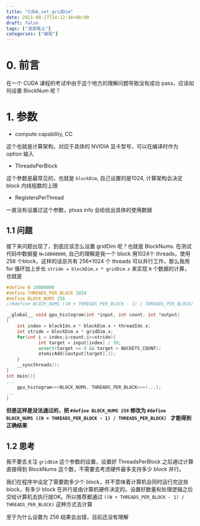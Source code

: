 ```yaml
---
title: "CUDA_set_gridDim"
date: 2021-08-17T14:12:38+08:00
draft: false
tags: ["浅尝辄止"]
categories: ["编程"]
---
```


# 0. 前言

在一个 CUDA 课程的考试中由于这个地方的理解问题导致没有成功 pass，应该如何设置 BlockNum 呢？

# 1. 参数

+ compute capability, CC

这个也就是计算架构，对应于具体的 NVIDIA 显卡型号，可以在编译时作为 option 输入

+ ThreadsPerBlock

这个参数是最常见的，也就是 `blockDim`, 自己设置的是1024, 计算架构会决定 block 内线程数的上限

+ RegistersPerThread

一直没有设置过这个参数，ptxas info 会给给出具体的使用数据

## 1.1 问题

接下来问题出现了，到底应该怎么设置 gridDim 呢？也就是 BlockNums. 在测试代码中数据量 `N=10000000`, 自己的理解是我一个 block 用1024个 threads，使用 256 个block，这样的话总共有 256*1024 个 threads 可以并行工作，那么我用 for 循环加上步长 `stride = blockDim.x * gridDim.x` 来实现 `N` 个数据的计算，也就是

```c++
#define N 10000000
#define THREADS_PER_BLOCK 1024
#define BLOCK_NUMS 256
//#define BLOCK_NUMS ((N + THREADS_PER_BLOCK - 1) / THREADS_PER_BLOCK)

__global__ void gpu_histogram(int *input, int count, int *output)
{
    int index = blockIdx.x * blockDim.x + threadIdx.x;
    int stride = blockDim.x * gridDim.x;
    for(int i = index;i<count;i+=stride){           
            int target = input[index] / 50;
            assert(target >= 0 && target < BUCKETS_COUNT);
            atomicAdd(&output[target],1);
    }
    __syncthreads();  
}
int main(){
...
    gpu_histogram<<<BLOCK_NUMS, THREADS_PER_BLOCK>>>(...);
...
}
```

**但是这样是没法通过的，把 `#define BLOCK_NUMS 256` 修改为 `#define BLOCK_NUMS ((N + THREADS_PER_BLOCK - 1) / THREADS_PER_BLOCK) ` 才能得到正确结果**

## 1.2 思考

我不要去关注 `gridDim` 这个参数的设置，设置好 ThreadsPerBlock 之后通过计算直接得到 BlockNums 这个数，不需要去考虑硬件最多支持多少 block 并行。

我们在程序中设定了需要跑多少个 block，并不意味着计算机会同时运行完这些 block，有多少 block 在并行是由计算机硬件决定的。设置好数量和处理逻辑之后交给计算机去执行就OK。所以推荐都通过 `((N + THREADS_PER_BLOCK - 1) / THREADS_PER_BLOCK)` 这种方式去计算

至于为什么设置为 256 结果会出错，目前还没有理解
